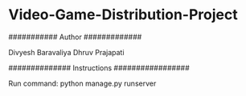 # Video-Game-Distribution-Project
########### Author ############# 

Divyesh Baravaliya
Dhruv Prajapati

############## Instructions #################

Run command: python manage.py runserver
